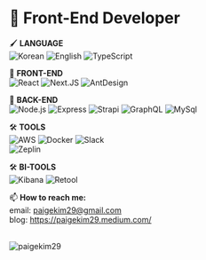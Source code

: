 # 🐣 Front-End Developer

🖌 **LANGUAGE** <br />
![Korean](https://img.shields.io/badge/Korean-red)
![English](https://img.shields.io/badge/English-blue)
![TypeScript](https://img.shields.io/badge/TypeScript-black?logo=Typescript)

🌱 **FRONT-END** <br />
![React](https://img.shields.io/badge/React-black?logo=react)
![Next.JS](https://img.shields.io/badge/Next.JS-black?logo=Next.JS)
![AntDesign](https://img.shields.io/badge/AntDesign-black?logo=AntDesign)

🌱 **BACK-END** <br />
![Node.js](https://img.shields.io/badge/Node.js-black?logo=node.js)
![Express](https://img.shields.io/badge/Express-black?logo=express)
![Strapi](https://img.shields.io/badge/Strapi-black?logo=Strapi)
![GraphQL](https://img.shields.io/badge/GraphQL-black?logo=GraphQL)
![MySql](https://img.shields.io/badge/MySQL-black?logo=mysql)

🛠 **TOOLS** <br />
![AWS](https://img.shields.io/badge/AWS-black?logo=Amazon-AWS)
![Docker](https://img.shields.io/badge/Docker-black?logo=docker)
![Slack](https://img.shields.io/badge/Slack-black?logo=slack)	 
![Zeplin](https://img.shields.io/badge/Zeplin-black)

🛠 **BI-TOOLS** <br />
![Kibana](https://img.shields.io/badge/Kibana-black?logo=Kibana)
![Retool](https://img.shields.io/badge/Retool-black?logo=Retool)

📫 **How to reach me:** <br />
email: paigekim29@gmail.com <br />
blog: https://paigekim29.medium.com/ <br />
<br />

<img align="left" src="https://github-readme-streak-stats.herokuapp.com/?user=paigekim29&" alt="paigekim29" />

